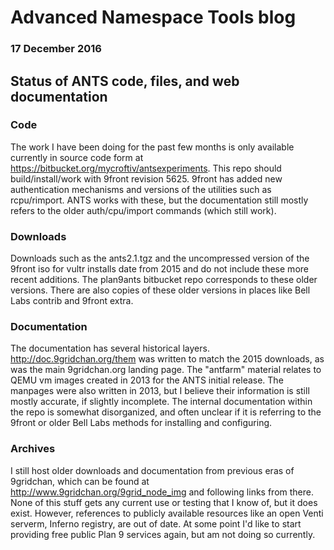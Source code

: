 # Advanced Namespace Tools blog
### 17 December 2016

## Status of ANTS code, files, and web documentation

### Code

The work I have been doing for the past few months is only available currently in source code form at https://bitbucket.org/mycroftiv/antsexperiments. This repo should build/install/work with 9front revision 5625. 9front has added new authentication mechanisms and versions of the utilities such as rcpu/rimport. ANTS works with these, but the documentation still mostly refers to the older auth/cpu/import commands (which still work).

### Downloads

Downloads such as the ants2.1.tgz and the uncompressed version of the 9front iso for vultr installs date from 2015 and do not include these more recent additions. The plan9ants bitbucket repo corresponds to these older versions. There are also copies of these older versions in places like Bell Labs contrib and 9front extra. 

### Documentation

The documentation has several historical layers. http://doc.9gridchan.org/them was written to match the 2015 downloads, as was the main 9gridchan.org landing page. The "antfarm" material relates to QEMU vm images created in 2013 for the ANTS initial release. The manpages were also written in 2013, but I believe their information is still mostly accurate, if slightly incomplete. The internal documentation within the repo is somewhat disorganized, and often unclear if it is referring to the 9front or older Bell Labs methods for installing and configuring.

### Archives

I still host older downloads and documentation from previous eras of 9gridchan, which can be found at http://www.9gridchan.org/9grid_node_img and following links from there. None of this stuff gets any current use or testing that I know of, but it does exist. However, references to publicly available resources like an open Venti serverm, Inferno registry, are out of date. At some point I'd like to start providing free public Plan 9 services again, but am not doing so currently.

